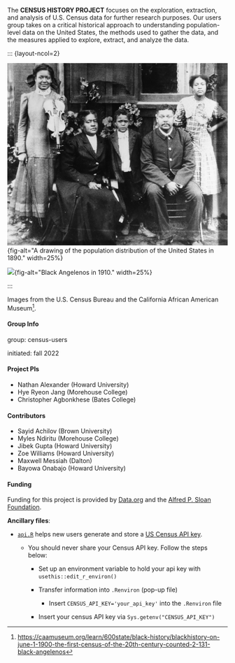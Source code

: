 The **CENSUS HISTORY PROJECT** focuses on the exploration, extraction, and analysis of U.S. Census data for further research purposes. Our users group takes on a critical historical approach to understanding population-level data on the United States, the methods used to gather the data, and the measures applied to explore, extract, and analyze the data.


::: {layout-ncol=2}

![](img/census1900.jpg){fig-alt="A drawing of the population distribution of the United States in 1890." width=25%}

![](img/1890-map-population-distribution.jpg){fig-alt="Black Angelenos in 1910." width=25%}

:::

Images from the U.S. Census Bureau and the California African American Museum[^angelenos].

[^angelenos]: https://caamuseum.org/learn/600state/black-history/blackhistory-on-june-1-1900-the-first-census-of-the-20th-century-counted-2-131-black-angelenos

#### Group Info

group: census-users

initiated: fall 2022

#### Project PIs

-   Nathan Alexander (Howard University)
-   Hye Ryeon Jang (Morehouse College)
-   Christopher Agbonkhese (Bates College)

#### Contributors

-   Sayid Achilov (Brown University)
-   Myles Ndiritu (Morehouse College)
-   Jibek Gupta (Howard University)
-   Zoe Williams (Howard University)
-   Maxwell Messiah (Dalton)
-   Bayowa Onabajo (Howard University)

#### Funding

Funding for this project is provided by [Data.org](https://data.org) and the [Alfred P. Sloan Foundation](https://sloan.org).

**Ancillary files**:

-   [`api.R`](https://github.com/quant-shop/census/blob/main/code/api.R) helps new users generate and store a [US Census API key](https://api.census.gov/data/key_signup.html).

    -   You should never share your Census API key. Follow the steps below:

        -   Set up an environment variable to hold your api key with `usethis::edit_r_environ()`

        -   Transfer information into `.Renviron` (pop-up file)

            -   Insert `CENSUS_API_KEY='your_api_key'` into the `.Renviron` file

        -   Insert your census API key via `Sys.getenv("CENSUS_API_KEY")`
